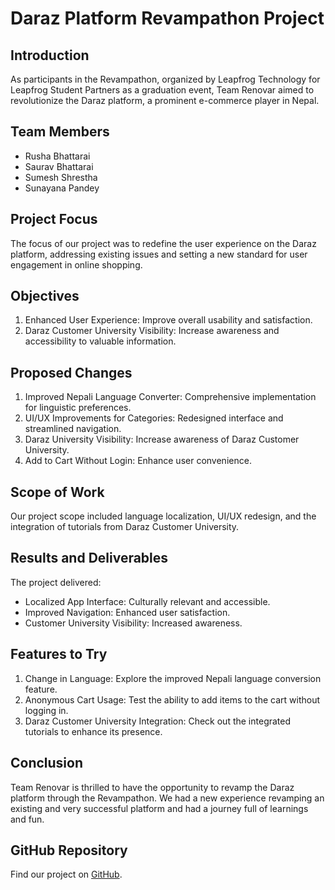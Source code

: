 # Daraz Platform Revampathon Project

## Introduction

As participants in the Revampathon, organized by Leapfrog Technology for Leapfrog Student Partners as a graduation event, Team Renovar aimed to revolutionize the Daraz platform, a prominent e-commerce player in Nepal.

## Team Members

- Rusha Bhattarai
- Saurav Bhattarai
- Sumesh Shrestha
- Sunayana Pandey

## Project Focus

The focus of our project was to redefine the user experience on the Daraz platform, addressing existing issues and setting a new standard for user engagement in online shopping.

## Objectives

1. Enhanced User Experience: Improve overall usability and satisfaction.
2. Daraz Customer University Visibility: Increase awareness and accessibility to valuable information.

## Proposed Changes

1. Improved Nepali Language Converter: Comprehensive implementation for linguistic preferences.
2. UI/UX Improvements for Categories: Redesigned interface and streamlined navigation.
3. Daraz University Visibility: Increase awareness of Daraz Customer University.
4. Add to Cart Without Login: Enhance user convenience.

## Scope of Work

Our project scope included language localization, UI/UX redesign, and the integration of tutorials from Daraz Customer University.

## Results and Deliverables

The project delivered:

- Localized App Interface: Culturally relevant and accessible.
- Improved Navigation: Enhanced user satisfaction.
- Customer University Visibility: Increased awareness.

## Features to Try

1. Change in Language: Explore the improved Nepali language conversion feature.
2. Anonymous Cart Usage: Test the ability to add items to the cart without logging in.
3. Daraz Customer University Integration: Check out the integrated tutorials to enhance its presence.

## Conclusion 

Team Renovar is thrilled to have the opportunity to revamp the Daraz platform through the Revampathon. We had a new experience revamping an existing and very successful platform and had a journey full of learnings and fun.

## GitHub Repository

Find our project on [GitHub](link-to-your-github-repo).
